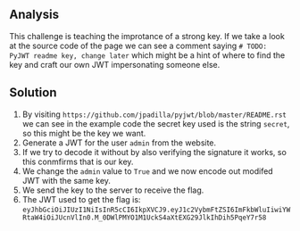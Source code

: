 ## Analysis
This challenge is teaching the improtance of a strong key. If we take a look at the source code of the page we can see a comment saying `# TODO: PyJWT readme key, change later` which might be a hint of where to find the key and craft our own JWT impersonating someone else.

## Solution
1. By visiting `https://github.com/jpadilla/pyjwt/blob/master/README.rst` we can see in the example code the secret key used is the string `secret`, so this might be the key we want.
2. Generate a JWT for the user `admin` from the website.
3. If we try to decode it without by also verifying the signature it works, so this conmfirms that is our key.
4. We change the `admin` value to `True` and we now encode out modifed JWT with the same key.
5. We send the key to the server to receive the flag.
6. The JWT used to get the flag is: `eyJhbGciOiJIUzI1NiIsInR5cCI6IkpXVCJ9.eyJ1c2VybmFtZSI6ImFkbWluIiwiYWRtaW4iOiJUcnVlIn0.M_0DWlPMYO1M1UckS4aXtEXG29JlkIhDih5PqeY7r58`
